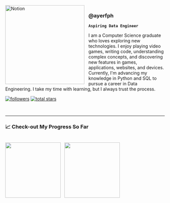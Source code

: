 <img align="left" alt="Notion" width="250px" style="padding-right:10px;" src="https://github.com/user-attachments/assets/b874e484-949f-49d3-bafd-3c6f7bf6cbd9"/>

<h3>@ayerfph</h3>

**`Aspiring Data Engineer`**

I am a Computer Science graduate who loves exploring new technologies. I enjoy playing video games, writing code, understanding complex concepts, and discovering new features in games, applications, websites, and devices. Currently, I'm advancing my knowledge in Python and SQL to pursue a career in Data Engineering. I take my time with learning, but I always trust the process.

   <p align="left">
      <a href="https://github.com/ayerfph?tab=followers">
         <img alt="followers" title="Follow me on Github" src="https://custom-icon-badges.demolab.com/github/followers/ayerfph?color=236ad3&labelColor=1155ba&style=for-the-badge&logo=person-add&label=Follow&logoColor=white"/></a>
      <a href="https://github.com/ayerfph?tab=repositories&sort=stargazers">
         <img alt="total stars" title="Total stars on GitHub" src="https://custom-icon-badges.demolab.com/github/stars/ayerfph?color=55960c&style=for-the-badge&labelColor=488207&logo=star"/></a>
   </p>

   </br>
   
   ---

### 📈 Check-out My Progress So Far
</br>

<picture>
     <source
       srcset="https://github-readme-stats.vercel.app/api?username=ayerfph&show_icons=true&theme=dark&layout=compact&langs_count=8&card_width=320"
       media="(prefers-color-scheme: dark)"
     />
     <source
       srcset="https://github-readme-stats.vercel.app/api?username=ayerfph&show_icons=true&layout=compact&langs_count=8&card_width=320"
       media="(prefers-color-scheme: light), (prefers-color-scheme: no-preference)"
     />
     <img height=175 align="center" src="https://github-readme-stats.vercel.app/api?username=ayerfph&show_icons=true" />
</picture>

<span> 
   &nbsp;
</span>

   <picture>
     <source
       srcset="https://github-readme-stats.vercel.app/api/top-langs?username=ayerfph&show_icons=true&theme=dark&layout=compact&langs_count=8&card_width=320"
       media="(prefers-color-scheme: dark)"
     />
     <source
       srcset="https://github-readme-stats.vercel.app/api/top-langs?username=ayerfph&show_icons=true&layout=compact&langs_count=8&card_width=320"
       media="(prefers-color-scheme: light), (prefers-color-scheme: dark)"
     />
     <img height=175 align="center" src="https://github-readme-stats.vercel.app/api?username=ayerfph&show_icons=true" />
   </picture>

   
</br>
